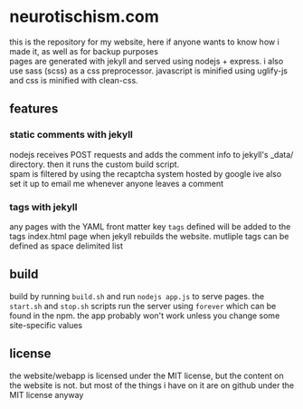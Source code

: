 neurotischism.com
=================

this is the repository for my website, here if anyone wants to know how i made it, as well as for backup purposes  
pages are generated with jekyll and served using nodejs + express. i also use sass (scss) as a css preprocessor. javascript is minified using uglify-js and css is minified with clean-css.

features
-------
### static comments with jekyll
nodejs receives POST requests and adds the comment info to jekyll's _data/ directory. then it runs the custom build script.  
spam is filtered by using the recaptcha system hosted by google
ive also set it up to email me whenever anyone leaves a comment

### tags with jekyll
any pages with the YAML front matter key `tags` defined will be added to the tags index.html page when jekyll rebuilds the website. mutliple tags can be defined as space delimited list

build
-----
build by running `build.sh` and run `nodejs app.js` to serve pages. the `start.sh` and `stop.sh` scripts run the server using `forever` which can be found in the npm. the app probably won't work unless you change some site-specific values

license
-------
the website/webapp is licensed under the MIT license, but the content on the website is not.
but most of the things i have on it are on github under the MIT license anyway  
